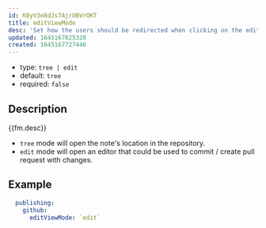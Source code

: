 ```yaml
---
id: K0yV3e8dJs7AjrUBVrOKT
title: editViewMode
desc: 'Set how the users should be redirected when clicking on the edit link.'
updated: 1645167825328
created: 1645167727446
---
```


- type: `tree | edit`
- default: `tree` 
- required: `false`

## Description
{{fm.desc}}

- `tree` mode will open the note's location in the repository.
- `edit` mode will open an editor that could be used to commit / create pull request with changes.

## Example

```yml
  publishing:
    github:
      editViewMode: `edit`
```
